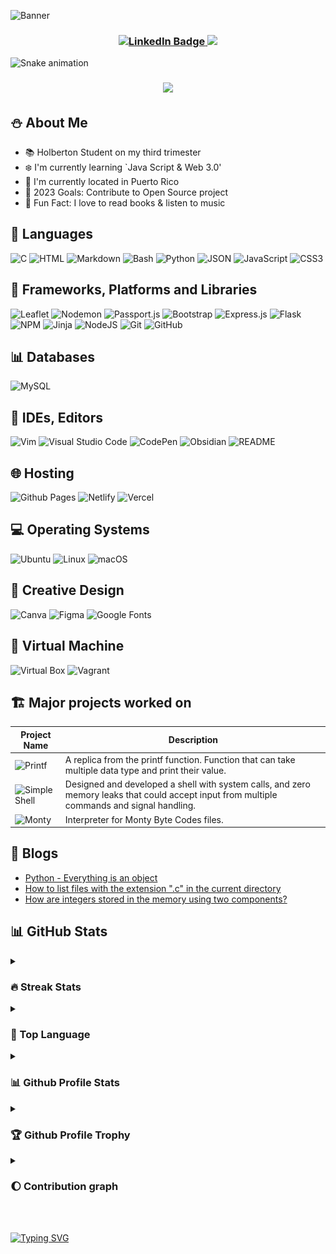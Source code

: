 <!-- Banner Section -->
![Banner](https://user-images.githubusercontent.com/96942307/234153838-04345626-5e0e-4f6b-ba7c-ab53a2b28ef9.png)


<!-- Contact Me Section -->
<h3 align="center">
<a href="https://www.linkedin.com/in/lizbeth-garcia-53657a22a">
<img src="https://img.shields.io/badge/LinkedIn-blue?style=for-the-badge&logo=linkedin&logoColor=white" alt="LinkedIn Badge"/>
</a>

<a href="mailto: lizbethgarcialebron@gmail.com">
<img src="https://img.shields.io/badge/Gmail-D14836?style=for-the-badge&logo=gmail&logoColor=white">
</a>
</h3>

<!-- Snake Animation Section -->
![Snake animation](https://github.com/LizzGarleb/LizzGarleb/blob/output/github-contribution-grid-snake.svg)

<!-- Profile Counter Section -->
<h3 align="center">
<img src="https://profile-counter.glitch.me/LizzGarleb/count.svg"/>
</h3>

<!-- About Me Section -->
## ⛄ About Me
- 📚 Holberton Student on my third trimester
- ❄️ I'm currently learning `Java Script & Web 3.0'
- 📍 I'm currently located in Puerto Rico
- 📅 2023 Goals: Contribute to Open Source project
- 🎢 Fun Fact: I love to read books & listen to music

<!-- Languages Section -->
## :book: Languages

![C](https://img.shields.io/badge/c-%2300599C.svg?style=for-the-badge&logo=c&logoColor=white)
![HTML](https://img.shields.io/badge/html5-%23E34F26.svg?style=for-the-badge&logo=html5&logoColor=white)
![Markdown](https://img.shields.io/badge/markdown-%23000000.svg?style=for-the-badge&logo=markdown&logoColor=white)
![Bash](https://img.shields.io/badge/BASH-%234EAA25.svg?&style=for-the-badge&logo=gnubash&logoColor=white)
![Python](https://img.shields.io/badge/python-3670A0?style=for-the-badge&logo=python&logoColor=ffdd54)
![JSON](https://img.shields.io/badge/JSON-000000.svg?style=for-the-badge&logo=JSON&logoColor=white)
![JavaScript](https://img.shields.io/badge/javascript-%23323330.svg?style=for-the-badge&logo=javascript&logoColor=%23F7DF1E)
![CSS3](https://img.shields.io/badge/css3-%231572B6.svg?style=for-the-badge&logo=css3&logoColor=white)


<!-- Frameworks, Libraries Sections -->
## :telescope: Frameworks, Platforms and Libraries

![Leaflet](https://img.shields.io/badge/Leaflet-199900.svg?style=for-the-badge&logo=Leaflet&logoColor=white)
![Nodemon](https://img.shields.io/badge/Nodemon-76D04B.svg?style=for-the-badge&logo=Nodemon&logoColor=white)
![Passport.js](https://img.shields.io/badge/Passport-34E27A.svg?style=for-the-badge&logo=Passport&logoColor=white)
![Bootstrap](https://img.shields.io/badge/bootstrap-%23563D7C.svg?style=for-the-badge&logo=bootstrap&logoColor=white)
![Express.js](https://img.shields.io/badge/express.js-%23404d59.svg?style=for-the-badge&logo=express&logoColor=%2361DAFB)
![Flask](https://img.shields.io/badge/flask-%23000.svg?style=for-the-badge&logo=flask&logoColor=white)
![NPM](https://img.shields.io/badge/NPM-%23000000.svg?style=for-the-badge&logo=npm&logoColor=white)
![Jinja](https://img.shields.io/badge/jinja-white.svg?style=for-the-badge&logo=jinja&logoColor=black)
![NodeJS](https://img.shields.io/badge/node.js-6DA55F?style=for-the-badge&logo=node.js&logoColor=white)
![Git](https://img.shields.io/badge/git-%23F05033.svg?style=for-the-badge&logo=git&logoColor=white)
![GitHub](https://img.shields.io/badge/github-%23121011.svg?style=for-the-badge&logo=github&logoColor=white)

<!-- Databases Sections -->
## :bar_chart: Databases

![MySQL](https://img.shields.io/badge/mysql-%2300f.svg?style=for-the-badge&logo=mysql&logoColor=white)

<!-- IDEs Editors Sections -->
## :pencil: IDEs, Editors

![Vim](https://img.shields.io/badge/VIM-%2311AB00.svg?style=for-the-badge&logo=vim&logoColor=white)
![Visual Studio Code](https://img.shields.io/badge/Visual%20Studio%20Code-0078d7.svg?style=for-the-badge&logo=visual-studio-code&logoColor=white)
![CodePen](https://img.shields.io/badge/CodePen-white?style=for-the-badge&logo=codepen&logoColor=black)
![Obsidian](https://img.shields.io/badge/Obsidian-%23483699.svg?style=for-the-badge&logo=obsidian&logoColor=white)
![README](https://img.shields.io/badge/ReadMe-018EF5.svg?style=for-the-badge&logo=ReadMe&logoColor=white)

<!-- Hosting Section -->
## :globe_with_meridians: Hosting

![Github Pages](https://img.shields.io/badge/github%20pages-121013?style=for-the-badge&logo=github&logoColor=white)
![Netlify](https://img.shields.io/badge/netlify-%23000000.svg?style=for-the-badge&logo=netlify&logoColor=#00C7B7)
![Vercel](https://img.shields.io/badge/vercel-%23000000.svg?style=for-the-badge&logo=vercel&logoColor=white)

<!-- Operating Systems Section -->
## :computer: Operating Systems

![Ubuntu](https://img.shields.io/badge/Ubuntu-E95420?style=for-the-badge&logo=ubuntu&logoColor=white)
![Linux](https://img.shields.io/badge/Linux-FCC624?style=for-the-badge&logo=linux&logoColor=black)
![macOS](https://img.shields.io/badge/mac%20os-000000?style=for-the-badge&logo=macos&logoColor=F0F0F0)

<!-- Creative Section -->
## :milky_way: Creative Design

![Canva](https://img.shields.io/badge/Canva-%2300C4CC.svg?style=for-the-badge&logo=Canva&logoColor=white)
![Figma](https://img.shields.io/badge/figma-%23F24E1E.svg?style=for-the-badge&logo=figma&logoColor=white)
![Google Fonts](https://img.shields.io/badge/Google%20Fonts-4285F4.svg?style=for-the-badge&logo=Google-Fonts&logoColor=white)

<!-- Virtual Machine Section -->
## :e-mail: Virtual Machine

![Virtual Box](https://img.shields.io/badge/VirtualBox-183A61.svg?style=for-the-badge&logo=VirtualBox&logoColor=white)
![Vagrant](https://img.shields.io/badge/vagrant-%231563FF.svg?style=for-the-badge&logo=vagrant&logoColor=white)

<!-- Major Projects Sections -->
## 🏗️ Major projects worked on
| Project Name | Description                                                                                                                                 |
|--------------|---------------------------------------------------------------------------------------------------------------------------------------------|
| ![Printf](https://github.com/Lizz3108/holbertonschool-printf)       | A replica from the printf function. Function that can take multiple data type and print their value.                                        |
| ![Simple Shell](https://github.com/Lizz3108/holbertonschool-simple_shell) | Designed and developed a shell with system calls, and zero memory leaks that could accept input from multiple commands and signal handling. |
| ![Monty](https://github.com/MelissaAT/holbertonschool-monty)        | Interpreter for Monty Byte Codes files.                                                                                                     |


<!-- Blogs Sections -->
 ## :lock_with_ink_pen: Blogs
 
- [Python - Everything is an object](https://www.linkedin.com/pulse/python-everything-object-lizbeth-garcia/?trackingId=VAXcd53hRsWekfZyFrg1Fw%3D%3D)
- [How to list files with the extension "​.c" in the current directory](https://www.linkedin.com/pulse/how-list-files-extension-c-current-directory-lizbeth-garcia/?trackingId=mKwjGJx5QGSu2v8o3oH3sA%3D%3D)
- [How are integers stored in the memory using two components?](https://www.linkedin.com/pulse/how-integers-stored-memory-using-two-components-lizbeth-garcia/?trackingId=0heWUj5aQ3%2BVNZW7aZMlNg%3D%3D)

<!-- Github Stats Sections -->
## :bar_chart: GitHub Stats

<details><summary><h3> 🔥 Streak Stats</h3></summary>

----	

  <p align="center"><img src="https://github-readme-streak-stats.herokuapp.com/?user=LizzGarleb&theme=tokyonight" alt="Streak Stats"/></p>

</details>

<details><summary><h3> 📧 Top Language </h3></summary>

----
  <p align="center"><img src="https://github-readme-stats.vercel.app/api/top-langs/?username=LizzGarleb&theme=tokyonight" alt="Github Profile Stats"/></p>

</details>

<details><summary><h3> 📊 Github Profile Stats </h3></summary>

----
  
  <p align="center"><img src='https://github-readme-stats.vercel.app/api?username=LizzGarleb&theme=tokyonight&show_icons=true&count_private=true'/></p>

</details>

<details><summary><h3> 🏆 Github Profile Trophy </h3></summary>

----

![trophy](https://github-profile-trophy.vercel.app/?username=LizzGarleb)

</details>

<details><summary><h3> 🌔 Contribution graph </h3></summary>

----
![Profile Contribution Graph](./profile-3d-contrib/profile-night-rainbow.svg)

</details>
<br><br>

<!-- Goodbye SVG Sections -->
[![Typing SVG](https://readme-typing-svg.demolab.com?font=Fira+Code&pause=1000&color=F71352&width=435&lines=Thank+You+for+visiting+my+profile+%3C3)](https://git.io/typing-svg)
